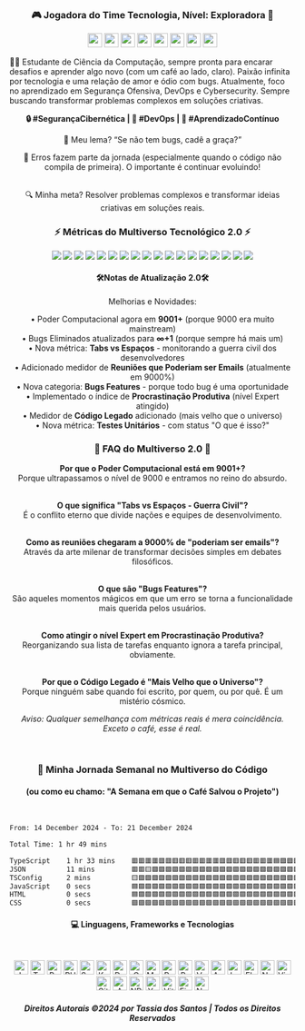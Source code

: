 <h3 align="center">🎮 Jogadora do Time Tecnologia, Nível: Exploradora 🚀</h3>

<p align="center">
<img src="https://img.shields.io/github/commit-activity/w/tassiadossantos/tassiadossantos?style=for-the-badge&logo=git&logoColor=white&color=42b883&label=Commits" height="25"/>
<img src="https://img.shields.io/github/stars/tassiadossantos?style=for-the-badge&logo=star&logoColor=white&color=FFD700&label=Stars" height="25"/>
<img src="https://img.shields.io/github/followers/tassiadossantos?style=for-the-badge&logo=github&logoColor=white&color=4169E1&label=Followers" height="25"/>
<img src="https://img.shields.io/badge/Repositories-purple?style=for-the-badge&logo=github&logoColor=white&color=8A2BE2" height="25"/>
<img src="https://img.shields.io/badge/Experience-2_Years-FF1493?style=for-the-badge&logo=dev.to&logoColor=white" height="25"/>
<img src="https://img.shields.io/github/issues/tassiadossantos/tassiadossantos?style=for-the-badge&logo=gitbook&logoColor=white&color=FFA500&label=Issues" height="25"/>
<img src="https://img.shields.io/github/issues-pr/tassiadossantos/tassiadossantos?style=for-the-badge&logo=git&logoColor=white&color=32CD32&label=Pull%20Requests" height="25"/>
<img src="https://img.shields.io/badge/Code_Reviews-20+-FF4500?style=for-the-badge&logo=reviewboard&logoColor=white" height="25"/>
</p>



<p align="left">👩‍💻 Estudante de Ciência da Computação, sempre pronta para encarar desafios e aprender algo novo (com um café ao lado, claro). Paixão infinita por tecnologia e uma relação de amor e ódio com bugs. Atualmente, foco no aprendizado em Segurança Ofensiva, DevOps e Cybersecurity. Sempre buscando transformar problemas complexos em soluções criativas.</p>

<p align="center"> <b>🔒 #SegurançaCibernética | 🚀 #DevOps | 📖 #AprendizadoContínuo</b></p>


<p align="center">
  🐛 Meu lema? “Se não tem bugs, cadê a graça?”
</p>
<p align="center">
  🎯 Erros fazem parte da jornada (especialmente quando o código não compila de primeira). O importante é continuar evoluindo!
  <br>
  <br>
</p>
  
<p align="center">
  🔍 Minha meta? Resolver problemas complexos e transformar ideias criativas em soluções reais.
  </p>


<h3 align="center">⚡ Métricas do Multiverso Tecnológico 2.0 ⚡</h3>

<p align="center">
  <img src="https://img.shields.io/badge/Poder_Computacional-9001+-FF0000?style=for-the-badge&logo=lightning&logoColor=white" />
  <img src="https://img.shields.io/badge/Bugs_Eliminados-∞+1-blueviolet?style=for-the-badge&logo=material-design-icons&logoColor=white" />
  <img src="https://img.shields.io/badge/Café_Consumido-∞_litros/seg-brown?style=for-the-badge&logo=buymeacoffee&logoColor=golden&labelColor=darkred" />
  <img src="https://img.shields.io/badge/WTFs_por_Minuto-42-yellow?style=for-the-badge&logo=javascript" />
  <img src="https://img.shields.io/badge/Compilações_Falhas-0-success?style=for-the-badge&logo=checkmarx" />
  <img src="https://img.shields.io/badge/Nível_de_Ironia-Ultra_Instinto-blue?style=for-the-badge&logo=tesla" />
  <img src="https://img.shields.io/badge/Commits_às_3AM-Muitos-red?style=for-the-badge&logo=nightcafe" />
  <img src="https://img.shields.io/badge/Stackoverflow_Copias-404-orange?style=for-the-badge&logo=stackoverflow" />
  <img src="https://img.shields.io/badge/Deploys_em_Produção-Não_testados-critical?style=for-the-badge&logo=docker" />
  <img src="https://img.shields.io/badge/Dívida_Técnica-Astronômica-purple?style=for-the-badge&logo=githubactions" />
  <img src="https://img.shields.io/badge/Refatorações_Prometidas-Nunca-green?style=for-the-badge&logo=git" />
  <img src="https://img.shields.io/badge/Chamadas_de_API-Overload-red?style=for-the-badge&logo=postman" />
  <img src="https://img.shields.io/badge/Tabs_vs_Espaços-Guerra_Civil-lightgrey?style=for-the-badge&logo=visualstudiocode" />
  <img src="https://img.shields.io/badge/Reuniões_que_Poderiam_ser_Emails-9000%25-blue?style=for-the-badge&logo=zoom" />
  <img src="https://img.shields.io/badge/Bugs_Features-Sim-yellowgreen?style=for-the-badge&logo=jira" />
  <img src="https://img.shields.io/badge/Procastinação_Produtiva-Nível_Expert-orange?style=for-the-badge&logo=todoist" />
  <img src="https://img.shields.io/badge/Código_Legado-Mais_Velho_que_o_Universo-darkred?style=for-the-badge&logo=codacy" />
  <img src="https://img.shields.io/badge/Testes_Unitários-O_que_é_isso%3F-critical?style=for-the-badge&logo=jest" />
</p>

<h4 align="center">🛠️Notas de Atualização 2.0🛠️</h4> 

<p align="center">
Melhorias e Novidades:
</p>

<p align="center">
• Poder Computacional agora em <b>9001+</b> (porque 9000 era muito mainstream)<br>
• Bugs Eliminados atualizados para <b>∞+1</b> (porque sempre há mais um)<br>
• Nova métrica: <b>Tabs vs Espaços</b> - monitorando a guerra civil dos desenvolvedores<br>
• Adicionado medidor de <b>Reuniões que Poderiam ser Emails</b> (atualmente em 9000%)<br>
• Nova categoria: <b>Bugs Features</b> - porque todo bug é uma oportunidade<br>
• Implementado o índice de <b>Procrastinação Produtiva</b> (nível Expert atingido)<br>
• Medidor de <b>Código Legado</b> adicionado (mais velho que o universo)<br>
• Nova métrica: <b>Testes Unitários</b> - com status "O que é isso?"
</p>

<h3 align="center">🤔 FAQ do Multiverso 2.0 🤔</h3>

<p align="center">
<b>Por que o Poder Computacional está em 9001+?</b><br>
Porque ultrapassamos o nível de 9000 e entramos no reino do absurdo.<br><br>
<p align="center">
<b>O que significa "Tabs vs Espaços - Guerra Civil"?</b><br>
É o conflito eterno que divide nações e equipes de desenvolvimento.<br><br>
<p align="center">
<b>Como as reuniões chegaram a 9000% de "poderiam ser emails"?</b><br>
Através da arte milenar de transformar decisões simples em debates filosóficos.<br><br>
<p align="center">
<b>O que são "Bugs Features"?</b><br>
São aqueles momentos mágicos em que um erro se torna a funcionalidade mais querida pelos usuários.<br><br>
<p align="center">
<b>Como atingir o nível Expert em Procrastinação Produtiva?</b><br>
Reorganizando sua lista de tarefas enquanto ignora a tarefa principal, obviamente.<br><br>
<p align="center">
<b>Por que o Código Legado é "Mais Velho que o Universo"?</b><br>
Porque ninguém sabe quando foi escrito, por quem, ou por quê. É um mistério cósmico.
</p>

<p align="center"><i>Aviso: Qualquer semelhança com métricas reais é mera coincidência. Exceto o café, esse é real.</i></p><br>
<h3 align="center">🚀 Minha Jornada Semanal no Multiverso do Código</h3>
<h4 align="center">(ou como eu chamo: "A Semana em que o Café Salvou o Projeto")</h4><br>
<!--START_SECTION:waka-->

```txt
From: 14 December 2024 - To: 21 December 2024

Total Time: 1 hr 49 mins

TypeScript    1 hr 33 mins    🟥🟥🟥🟥🟥🟥🟥🟥🟥🟥🟥🟥🟥🟥🟥🟥🟥🟥🟥🟥🟥🟦🟪🟪🟪   85.13 %
JSON          11 mins         🟥🟥🟨🟪🟪🟪🟪🟪🟪🟪🟪🟪🟪🟪🟪🟪🟪🟪🟪🟪🟪🟪🟪🟪🟪   10.64 %
TSConfig      2 mins          🟨🟪🟪🟪🟪🟪🟪🟪🟪🟪🟪🟪🟪🟪🟪🟪🟪🟪🟪🟪🟪🟪🟪🟪🟪   02.55 %
JavaScript    0 secs          🟦🟪🟪🟪🟪🟪🟪🟪🟪🟪🟪🟪🟪🟪🟪🟪🟪🟪🟪🟪🟪🟪🟪🟪🟪   00.72 %
HTML          0 secs          🟦🟪🟪🟪🟪🟪🟪🟪🟪🟪🟪🟪🟪🟪🟪🟪🟪🟪🟪🟪🟪🟪🟪🟪🟪   00.55 %
CSS           0 secs          🟪🟪🟪🟪🟪🟪🟪🟪🟪🟪🟪🟪🟪🟪🟪🟪🟪🟪🟪🟪🟪🟪🟪🟪🟪   00.34 %
```

<!--END_SECTION:waka-->


 
<h4 align="center">💻 Linguagens, Frameworks e Tecnologias</h4><br>

<p align="center" style="text-decoration:none">
  <a href="#" style="text-decoration:none"><img alt="JavaScript" src="https://img.shields.io/badge/JavaScript-F7DF1E.svg?logo=javascript&logoColor=black" height="25"/></a>
  <a href="#" style="text-decoration:none"><img alt="TypeScript" src="https://img.shields.io/badge/TypeScript-007ACC.svg?logo=typescript&logoColor=white" height="25"/></a>
  <a href="#" style="text-decoration:none"><img alt="Python" src="https://img.shields.io/badge/Python-14354C.svg?logo=python&logoColor=white" height="25"/></a>
  <a href="#" style="text-decoration:none"><img alt="PHP" src="https://img.shields.io/badge/PHP-777BB4.svg?logo=php&logoColor=white" height="25"/></a>
  <a href="#" style="text-decoration:none"><img alt="Swift" src="https://img.shields.io/badge/Swift-F54A2A?logo=swift&logoColor=white" height="25"/></a>
  <a href="#" style="text-decoration:none"><img alt="Kotlin" src="https://img.shields.io/badge/Kotlin-%237F52FF.svg?logo=kotlin&logoColor=white" height="25"/></a>
  <a href="#" style="text-decoration:none"><img alt="Dart" src="https://img.shields.io/badge/Dart-%230175C2.svg?logo=dart&logoColor=white" height="25"/></a>
  <a href="#" style="text-decoration:none"><img alt="C" src="https://custom-icon-badges.demolab.com/badge/C-03599C.svg?logo=c-in-hexagon&logoColor=white" height="25"/></a>
  <a href="#" style="text-decoration:none"><img alt="Markdown" src="https://img.shields.io/badge/Markdown-%23000000.svg?logo=markdown&logoColor=white" height="25"/></a>
  <a href="#" style="text-decoration:none"><img alt="React" src="https://img.shields.io/badge/React-20232a.svg?logo=react&logoColor=%2361DAFB" height="25"/></a>
  <a href="#" style="text-decoration:none"><img alt="React Native" src="https://img.shields.io/badge/React_Native-%2320232a.svg?logo=react&logoColor=%2361DAFB" height="25"/></a>
  <a href="#" style="text-decoration:none"><img alt="Vue.js" src="https://img.shields.io/badge/VueJs-%2335495e.svg?logo=vuedotjs&logoColor=%234FC08D" height="25"/></a>
  <a href="#" style="text-decoration:none"><img alt="Angular.js" src="https://img.shields.io/badge/Angular.js-%23E23237.svg?logo=angularjs&logoColor=white" height="25"/></a>
  <a href="#" style="text-decoration:none"><img alt="Laravel" src="https://img.shields.io/badge/Laravel-%23FF2D20.svg?logo=laravel&logoColor=white" height="25"/></a>
  <a href="#" style="text-decoration:none"><img alt="Flutter" src="https://img.shields.io/badge/Flutter-%2302569B.svg?logo=Flutter&logoColor=white" height="25"/></a>
  <a href="#" style="text-decoration:none"><img alt="Node.js" src="https://img.shields.io/badge/Node.js-43853D.svg?logo=node.js&logoColor=white" height="25"/></a>
  <a href="#" style="text-decoration:none"><img alt="Visual Studio Code" src="https://img.shields.io/badge/Visual%20Studio%20Code-0078d7.svg?logo=visual-studio-code&logoColor=white" height="25"/></a>
  <a href="#" style="text-decoration:none"><img alt="Git" src="https://img.shields.io/badge/Git-F05033.svg?logo=git&logoColor=white" height="25"/></a>
  <a href="#" style="text-decoration:none"><img alt="AWS" src="https://img.shields.io/badge/AWS-%23FF9900.svg?logo=amazon-aws&logoColor=white" height="25"/></a>
  <a href="#" style="text-decoration:none"><img alt="NPM" src="https://img.shields.io/badge/NPM-%23CB3837.svg?logo=npm&logoColor=white" height="25"/></a>
  <a href="#" style="text-decoration:none"><img alt="Yarn" src="https://img.shields.io/badge/Yarn-%232C8EBB.svg?logo=yarn&logoColor=white" height="25"/></a>
  <a href="#" style="text-decoration:none"><img alt="Vite" src="https://img.shields.io/badge/Vite-%23646CFF.svg?logo=vite&logoColor=white" height="25"/></a>
  <a href="#" style="text-decoration:none"><img alt="Figma" src="https://img.shields.io/badge/Figma-%23F24E1E.svg?logo=figma&logoColor=white" height="25"/></a>
  <a href="#" style="text-decoration:none"><img alt="Notion" src="https://img.shields.io/badge/Notion-%23000000.svg?logo=notion&logoColor=white" height="25"/></a>
</p>
<h5 align="center">Direitos Autorais ©2024 por Tassia dos Santos | Todos os Direitos Reservados</h5>
